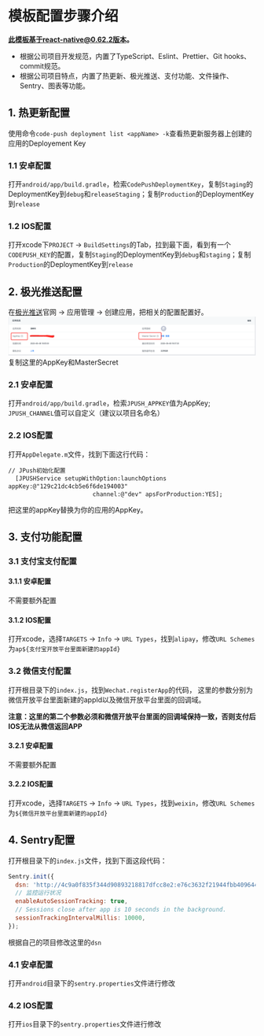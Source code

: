 # 模板配置步骤介绍
**此模板基于react-native@0.62.2版本。**
- 根据公司项目开发规范，内置了TypeScript、Eslint、Prettier、Git hooks、commit规范。
- 根据公司项目特点，内置了热更新、极光推送、支付功能、文件操作、Sentry、图表等功能。

## 1. 热更新配置
使用命令`code-push deployment list <appName> -k`查看热更新服务器上创建的应用的Deployement Key
### 1.1 安卓配置
打开`android/app/build.gradle`，检索`CodePushDeploymentKey`，复制`Staging`的DeploymentKey到`debug`和`releaseStaging`；复制`Production`的DeploymentKey到`release`
### 1.2 IOS配置
打开xcode下`PROJECT` -> `BuildSettings`的Tab，拉到最下面，看到有一个`CODEPUSH_KEY`的配置，复制`Staging`的DeploymentKey到`debug`和`staging`；复制`Production`的DeploymentKey到`release`

## 2. 极光推送配置
在[极光推送]('https://www.jiguang.cn/')官网 -> 应用管理 -> 创建应用，把相关的配置配置好。
![jiguang](md-images/jiguang.png)
复制这里的AppKey和MasterSecret
### 2.1 安卓配置
打开`android/app/build.gradle`，检索`JPUSH_APPKEY`值为AppKey; `JPUSH_CHANNEL`值可以自定义（建议以项目名命名）
### 2.2 IOS配置
打开`AppDelegate.m`文件，找到下面这行代码：
```code
// JPush初始化配置
  [JPUSHService setupWithOption:launchOptions appKey:@"129c21dc4cb5e6f6de194003"
                        channel:@"dev" apsForProduction:YES];
```

把这里的appKey替换为你的应用的AppKey。

## 3. 支付功能配置

### 3.1 支付宝支付配置
#### 3.1.1 安卓配置
不需要额外配置
#### 3.1.2 IOS配置
打开xcode，选择`TARGETS` -> `Info` -> `URL Types`，找到`alipay`，修改`URL Schemes`为`ap${支付宝开放平台里面新建的appId}`

### 3.2 微信支付配置
打开根目录下的`index.js`，找到`Wechat.registerApp`的代码，
这里的参数分别为微信开放平台里面新建的appId以及微信开放平台里面的回调域。

**注意：这里的第二个参数必须和微信开放平台里面的回调域保持一致，否则支付后IOS无法从微信返回APP**
#### 3.2.1 安卓配置
不需要额外配置
#### 3.2.2 IOS配置
打开xcode，选择`TARGETS` -> `Info` -> `URL Types`，找到`weixin`，修改`URL Schemes`为`${微信开放平台里面新建的appId}`

## 4. Sentry配置
打开根目录下的`index.js`文件，找到下面这段代码：
```js
Sentry.init({
  dsn: 'http://4c9a0f835f344d90893218817dfcc8e2:e76c3632f21944fbb40964477e432d66@192.168.0.201:29177/9',
  // 监控运行状况
  enableAutoSessionTracking: true,
  // Sessions close after app is 10 seconds in the background.
  sessionTrackingIntervalMillis: 10000,
});
```
根据自己的项目修改这里的`dsn`
### 4.1 安卓配置
打开`android`目录下的`sentry.properties`文件进行修改
### 4.2 IOS配置
打开`ios`目录下的`sentry.properties`文件进行修改